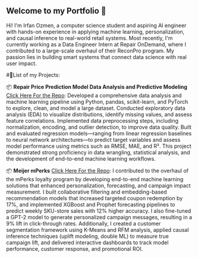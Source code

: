 ## Welcome to my Portfolio 👋

Hi! I'm Irfan Ozmen, a computer science student and aspiring AI engineer with hands-on experience in applying machine learning, personalization, and causal inference to real-world retail systems. Most recently, I'm currently working as a Data Engineer Intern at Repair OnDemand, where I contributed to a large-scale overhaul of their ReconPro program. My passion lies in building smart systems that connect data science with real user impact.

#📝List of my Projects:

📦 **Repair Price Prediction Model Data Analysis and Predictive Modeling** [Click Here For the Repo](https://github.com/IrfanOzmen25/Repair_Price_Prediction_Model):
Developed a comprehensive data analysis and machine learning pipeline using Python, pandas, scikit-learn, and PyTorch to explore, clean, and model a large dataset. Conducted exploratory data analysis (EDA) to visualize distributions, identify missing values, and assess feature correlations. Implemented data preprocessing steps, including normalization, encoding, and outlier detection, to improve data quality. Built and evaluated regression models—ranging from linear regression baselines to neural network architectures—to predict target variables and assess model performance using metrics such as RMSE, MAE, and R². This project demonstrated strong proficiency in data wrangling, statistical analysis, and the development of end-to-end machine learning workflows.

📦 **Meijer mPerks** [Click Here For the Repo](https://github.com/IrfanOzmen25/Meijer_mPerks_Sample_Reward_Program):
I contributed to the overhaul of the mPerks loyalty program by developing end-to-end machine learning solutions that enhanced personalization, forecasting, and campaign impact measurement. I built collaborative filtering and embedding-based recommendation models that increased targeted coupon redemption by 17%, and implemented XGBoost and Prophet forecasting pipelines to predict weekly SKU-store sales with 12% higher accuracy. I also fine-tuned a GPT-2 model to generate personalized campaign messages, resulting in a 9% lift in click-through rates. Additionally, I created a customer segmentation framework using K-Means and RFM analysis, applied causal inference techniques (uplift modeling, double ML) to measure true campaign lift, and delivered interactive dashboards to track model performance, customer response, and promotional ROI.
<!--
**IrfanOzmen25/IrfanOzmen25** is a ✨ _special_ ✨ repository because its `README.md` (this file) appears on your GitHub profile.

Here are some ideas to get you started:

- 🔭 I’m currently working on ...
- 🌱 I’m currently learning ...
- 👯 I’m looking to collaborate on ...
- 🤔 I’m looking for help with ...
- 💬 Ask me about ...
- 📫 How to reach me: ...
- 😄 Pronouns: ...
- ⚡ Fun fact: ...
-->
